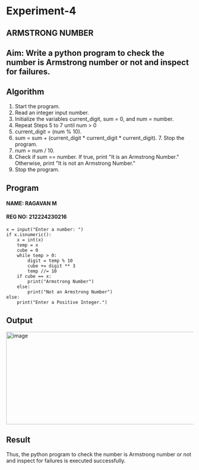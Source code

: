 # Experiment-4

## ARMSTRONG NUMBER 
## Aim:  Write a python program to check the number is Armstrong number or not and inspect for failures. 

## Algorithm
1.	Start the program.
2. Read an integer input number.
3. Initialize the variables current_digit, sum = 0, and num = number.
4. Repeat Steps 5 to 7 until num > 0
5. current_digit = (num % 10).
6. sum = sum + (current_digit * current_digit * current_digit). 7. Stop the program.
7. num = num / 10.
8. Check if sum == number. If true, print "It is an Armstrong Number." Otherwise, print "It is not an Armstrong Number."
9. Stop the program. 

## Program
#### NAME: RAGAVAN M
#### REG NO: 212224230216
```
x = input("Enter a number: ")  
if x.isnumeric():  
    x = int(x)  
    temp = x  
    cube = 0  
    while temp > 0:  
        digit = temp % 10  
        cube += digit ** 3  
        temp //= 10  
    if cube == x:  
        print("Armstrong Number")  
    else:  
        print("Not an Armstrong Number")  
else:  
    print("Enter a Positive Integer.")

```
## Output
<img width="656" height="249" alt="image" src="https://github.com/user-attachments/assets/40e068b4-f63d-43ec-a89f-f280b19b0257" />

## Result
Thus, the python program to check the number is Armstrong number or not and inspect for failures is executed successfully.
